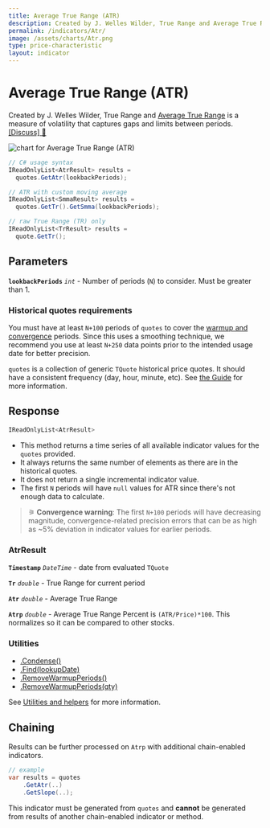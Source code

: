 ```yaml
---
title: Average True Range (ATR)
description: Created by J. Welles Wilder, True Range and Average True Range is a measure of volatility that captures gaps and limits between periods.
permalink: /indicators/Atr/
image: /assets/charts/Atr.png
type: price-characteristic
layout: indicator
---
```


# Average True Range (ATR)

Created by J. Welles Wilder, True Range and [Average True Range](https://en.wikipedia.org/wiki/Average_true_range) is a measure of volatility that captures gaps and limits between periods.
[[Discuss] 💬](https://github.com/DaveSkender/Stock.Indicators/discussions/269 "Community discussion about this indicator")

![chart for Average True Range (ATR)](/assets/charts/Atr.png)

```csharp
// C# usage syntax
IReadOnlyList<AtrResult> results =
  quotes.GetAtr(lookbackPeriods);

// ATR with custom moving average
IReadOnlyList<SmmaResult> results =
  quotes.GetTr().GetSmma(lookbackPeriods);

// raw True Range (TR) only
IReadOnlyList<TrResult> results =
  quote.GetTr();
```

## Parameters

**`lookbackPeriods`** _`int`_ - Number of periods (`N`) to consider.  Must be greater than 1.

### Historical quotes requirements

You must have at least `N+100` periods of `quotes` to cover the [warmup and convergence](https://github.com/DaveSkender/Stock.Indicators/discussions/688) periods.  Since this uses a smoothing technique, we recommend you use at least `N+250` data points prior to the intended usage date for better precision.

`quotes` is a collection of generic `TQuote` historical price quotes.  It should have a consistent frequency (day, hour, minute, etc).  See [the Guide](/guide/#historical-quotes) for more information.

## Response

```csharp
IReadOnlyList<AtrResult>
```

- This method returns a time series of all available indicator values for the `quotes` provided.
- It always returns the same number of elements as there are in the historical quotes.
- It does not return a single incremental indicator value.
- The first `N` periods will have `null` values for ATR since there's not enough data to calculate.

>&#9886; **Convergence warning**: The first `N+100` periods will have decreasing magnitude, convergence-related precision errors that can be as high as ~5% deviation in indicator values for earlier periods.

### AtrResult

**`Timestamp`** _`DateTime`_ - date from evaluated `TQuote`

**`Tr`** _`double`_ - True Range for current period

**`Atr`** _`double`_ - Average True Range

**`Atrp`** _`double`_ - Average True Range Percent is `(ATR/Price)*100`.  This normalizes so it can be compared to other stocks.

### Utilities

- [.Condense()](/utilities#condense)
- [.Find(lookupDate)](/utilities#find-indicator-result-by-date)
- [.RemoveWarmupPeriods()](/utilities#remove-warmup-periods)
- [.RemoveWarmupPeriods(qty)](/utilities#remove-warmup-periods)

See [Utilities and helpers](/utilities#utilities-for-indicator-results) for more information.

## Chaining

Results can be further processed on `Atrp` with additional chain-enabled indicators.

```csharp
// example
var results = quotes
    .GetAtr(..)
    .GetSlope(..);
```

This indicator must be generated from `quotes` and **cannot** be generated from results of another chain-enabled indicator or method.
